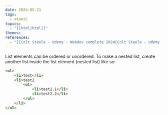 ```yaml
---
date: 2024-05-21
tags:
  - atomic
topics:
  - "[[html|html]]"
themes: 
references:
  - "[[Colt Steele - Udemy - Webdev complete 2024|Colt Steele - Udemy - Webdev complete 2024]]"
---
```

List elements can be ordered or unordered. To make a nested list, create another list inside the list element (nested list) like so:
```html
<ul>
	<li>test</li>
	<li>test2
		<ul>
			<li>test2.1</li>
			<li>test2.2</li>
		</ul>
	</li>
</ul>
```
